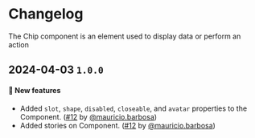 # Changelog

The Chip component is an element used to display data or perform an action

## 2024-04-03 `1.0.0`

#### 🎉 New features

- Added `slot`, `shape`, `disabled`, `closeable`, and `avatar` properties to the Component. ([#12](https://git.rarolabs.com.br/frontend/rarui/pull/12) by [@mauricio.barbosa](https://git.rarolabs.com.br/mauricio.barbosa))
- Added stories on Component. ([#12](https://git.rarolabs.com.br/frontend/rarui/pull/12) by [@mauricio.barbosa](https://git.rarolabs.com.br/mauricio.barbosa))

<!-- #### 🛠 Breaking changes -->

<!-- #### 📚 3rd party library updates -->

<!-- #### 🎉 New features -->

<!-- #### 🐛 Bug fixes -->

<!-- #### 💡 Others -->
